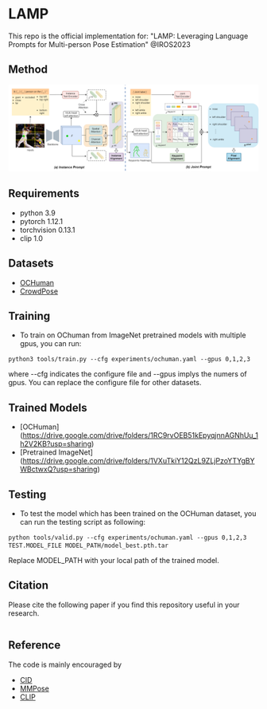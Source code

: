 # LAMP
This repo is the official implementation for: "LAMP: Leveraging Language Prompts for Multi-person Pose Estimation" @IROS2023

## Method
![image](https://github.com/shengnanh20/LAMP/blob/main/lamp.png)


## Requirements

* python 3.9
* pytorch 1.12.1
* torchvision 0.13.1
* clip 1.0

## Datasets

* [OCHuman](https://github.com/liruilong940607/OCHumanApi)
* [CrowdPose](https://github.com/Jeff-sjtu/CrowdPose)

## Training

* To train on OChuman from ImageNet pretrained models with multiple gpus, you can run: 
```
python3 tools/train.py --cfg experiments/ochuman.yaml --gpus 0,1,2,3
```
where --cfg indicates the configure file and --gpus implys the numers of gpus.
You can replace the configure file for other datasets.

## Trained Models

* [OCHuman] (https://drive.google.com/drive/folders/1RC9rvOEB51kEpyqjnnAGNhUu_1h2V2KB?usp=sharing)
* [Pretrained ImageNet] (https://drive.google.com/drive/folders/1VXuTkiY12QzL9ZLjPzoYTYgBYWBctwxQ?usp=sharing)
## Testing

* To test the model which has been trained on the OCHuman dataset, you can run the testing script as following:
```
python tools/valid.py --cfg experiments/ochuman.yaml --gpus 0,1,2,3 TEST.MODEL_FILE MODEL_PATH/model_best.pth.tar
```
Replace MODEL_PATH with your local path of the trained model.

## Citation

Please cite the following paper if you find this repository useful in your research.
```

```


## Reference
The code is mainly encouraged by
* [CID](https://github.com/kennethwdk/CID)
* [MMPose](https://github.com/open-mmlab/mmpose)
* [CLIP](https://github.com/openai/CLIP)
